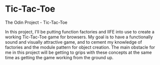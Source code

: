 # Tic-Tac-Toe
The Odin Project - Tic-Tac-Toe

In this project, I'll be putting function factories and IIFE into use to create a working Tic-Tac-Toe game for browsers. My goal is to have a functionally sound and visually attractive game, and to cement my knowledge of factories and the module pattern for object creation. The main obstacle for me in this project will be getting to grips with these concepts at the same time as getting the game working from the ground up.